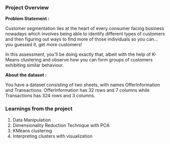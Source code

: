 ### Project Overview

 **Problem Statement :**

Customer segmentation lies at the heart of every consumer facing business nowadays which involves being able to identify different types of customers and then figuring out ways to find more of those individuals so you can… you guessed it, get more customers!

In this assessment, you'll be doing exactly that, albeit with the help of K-Means clustering and observe how you can form groups of customers exhibiting similar behaviour.

**About the dataset :**

You have a dataset consisting of two sheets, with names OfferInformation and Transactions. OfferInformation has 32 rows and 7 columns while Transactions has 324 rows and 3 columns.


### Learnings from the project

 1. Data Manipulation
2. Dimensionality Reduction Technique with PCA
3. KMeans clustering
4. Interpreting clusters with visualization


